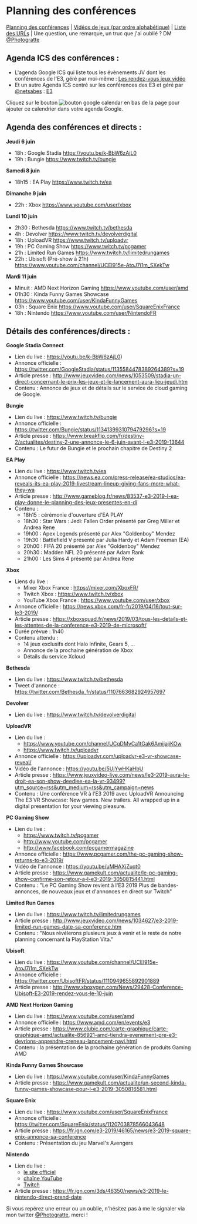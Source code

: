 # Planning des conférences

[Planning des conférences](https://github.com/Photogratte/E3-2019/blob/master/Conf%C3%A9rences_E3_2019.md) | [Vidéos de jeux (par ordre alphabétique)](https://github.com/Photogratte/E3-2019/blob/master/trailersE32019alphasort.md) | [Liste des URLs](https://github.com/Photogratte/E3-2019/blob/master/urlsE32019.md) | Une question, une remarque, un truc que j'ai oublié ? DM [@Photogratte](https://twitter.com/Photogratte)

## Agenda ICS des conférences :

 - L'agenda Google ICS qui liste tous les évènements JV dont les conférences de l'E3, géré par moi-même : [Les rendez-vous jeux vidéo](https://calendar.google.com/calendar/embed?src=n774fsp256r4d5hcj1eg10jbmk@group.calendar.google.com&ctz=Europe/Paris)
 - Et un autre Agenda ICS centré sur les conférences des E3 et géré par [@netsabes](https://twitter.com/netsabes) : [E3](https://calendar.google.com/calendar/embed?src=ha7q6dc23e3adn95l2nih9l2jg@group.calendar.google.com&ctz=Europe/Paris)

Cliquez sur le bouton ![bouton google calendar](https://gitlab.com/Photogratte/e3-2019/raw/master/Ressources/Google_calendar_bouton.jpg) en bas de la page pour ajouter ce calendrier dans votre agenda Google.

## Agenda des conférences et directs :

**Jeudi 6 juin**
 - 18h : Google Stadia https://youtu.be/k-BbW6zAjL0
 - 19h : Bungie https://www.twitch.tv/bungie

**Samedi 8 juin**
 - 18h15 : EA Play https://www.twitch.tv/ea

**Dimanche 9 juin**
- 22h : Xbox https://www.youtube.com/user/xbox

**Lundi 10 juin**
- 2h30 : Bethesda https://www.twitch.tv/bethesda
- 4h : Devolver https://www.twitch.tv/devolverdigital
- 18h : UploadVR https://www.twitch.tv/uploadvr
- 19h : PC Gaming Show https://www.twitch.tv/pcgamer
- 21h : Limited Run Games https://www.twitch.tv/limitedrungames
- 22h : Ubisoft (Pré-show à 21h) https://www.youtube.com/channel/UCEl915e-AtoJ7i1m_SXekTw

**Mardi 11 juin** 
- Minuit : AMD Next Horizon Gaming https://www.youtube.com/user/amd
- 01h30 : Kinda Funny Games Showcase https://www.youtube.com/user/KindaFunnyGames
- 03h : Square Enix https://www.youtube.com/user/SquareEnixFrance
- 18h : Nintendo https://www.youtube.com/user/NintendoFR 

## Détails des conférences/directs :

**Google Stadia Connect**
 - Lien du live : https://youtu.be/k-BbW6zAjL0)
 - Annonce officielle : https://twitter.com/GoogleStadia/status/1135584478389264389?s=19
 - Article presse : http://www.jeuxvideo.com/news/1053509/stadia-un-direct-concernant-le-prix-les-jeux-et-le-lancement-aura-lieu-jeudi.htm
 - Contenu : Annonce de jeux et de détails sur le service de cloud gaming de Google.

**Bungie**
 - Lien du live : https://www.twitch.tv/bungie
 - Annonce officielle : https://twitter.com/Bungie/status/1134139931079479296?s=19
 - Article presse : https://www.breakflip.com/fr/destiny-2/actualites/destiny-2-une-annonce-le-6-juin-avant-l-e3-2019-13644
 - Contenu : Le futur de Bungie et le prochain chapitre de Destiny 2

**EA Play**
 - Lien du live : https://www.twitch.tv/ea
 - Annonce officielle : https://news.ea.com/press-release/ea-studios/ea-reveals-its-ea-play-2019-livestream-lineup-giving-fans-more-what-they-wa
 - Article presse : http://www.gameblog.fr/news/83537-e3-2019-l-ea-play-donne-le-planning-des-jeux-presentes-en-di
 - Contenu : 
	 - 18h15 : cérémonie d'ouverture d'EA PLAY 
	 - 18h30 : Star Wars : Jedi: Fallen Order présenté par Greg Miller et Andrea Rene 
	 - 19h00 : Apex Legends présenté par Alex "Goldenboy" Mendez 
	 - 19h30 : Battlefield V présenté par Julia Hardy et Adam Freeman (EA) 
	 - 20h00 : FIFA 20 présenté par Alex "Goldenboy" Mendez 
	 - 20h30 : Madden NFL 20 présenté par Adam Rank 
	 - 21h00 : Les Sims 4 présenté par Andrea Rene

**Xbox**
 - Liens du live :
   - Mixer Xbox France : https://mixer.com/XboxFR/
   - Twitch Xbox : https://www.twitch.tv/xbox
   - YouTube Xbox France : https://www.youtube.com/user/xbox
 - Annonce officielle : https://news.xbox.com/fr-fr/2019/04/16/tout-sur-le3-2019/
 - Article presse : https://xboxsquad.fr/news/2019/03/tous-les-details-et-les-attentes-de-la-conference-e3-2019-de-microsoft/
 - Durée prévue : 1h40 
 - Contenu attendu : 
   - 14 jeux exclusifs dont Halo Infinite, Gears 5, ...
   - Annonce de la prochaine génération de Xbox
   - Détails du service Xcloud

**Bethesda**
 - Lien du live : https://www.twitch.tv/bethesda
 - Tweet d'annonce : https://twitter.com/Bethesda_fr/status/1107663682924957697

**Devolver**
 - Lien du live : https://www.twitch.tv/devolverdigital

**UploadVR**
 - Lien du live :
	 - https://www.youtube.com/channel/UCqDMvCa1tGak6AmijajiKOw
	 - https://www.twitch.tv/uploadvr
 - Annonce officielle : https://uploadvr.com/uploadvr-e3-vr-showcase-reveal/
 - Vidéo de l'annonce : https://youtu.be/5UjYwHKaHbU
 - Article presse : https://www.jeuxvideo-live.com/news/le3-2019-aura-le-droit-ea-son-show-deediee-ea-la-vr-93499?utm_source=rss&utm_medium=rss&utm_campaign=news
 - Contenu : Une conférence VR à l’E3 2019 avec UploadVR Announcing The 
   E3 VR Showcase: New games. New trailers. All wrapped up in a digital 
   presentation for your viewing pleasure.

**PC Gaming Show**
 - Lien du live :
	 - https://www.twitch.tv/pcgamer
	 - http://www.youtube.com/pcgamer
	 - http://www.facebook.com/pcgamermagazine
 - Annonce officielle : https://www.pcgamer.com/the-pc-gaming-show-returns-to-e3-2019/
 - Vidéo de l'annonce : https://youtu.be/uMHAXjZuqt0
 - Article presse : https://www.gamekult.com/actualite/le-pc-gaming-show-confirme-son-retour-a-l-e3-2019-3050815441.html
 - Contenu : "Le PC Gaming Show revient à l'E3 2019   Plus de bandes-annonces, de nouveaux jeux et d'annonces en direct sur Twitch"

**Limited Run Games**
 - Lien du live : https://www.twitch.tv/limitedrungames
 - Article presse : http://www.jeuxvideo.com/news/1034627/e3-2019-limited-run-games-date-sa-conference.htm
 -    Contenu : "Nous révélerons plusieurs jeux à venir et le reste de
   notre planning concernant la PlayStation Vita."

**Ubisoft**
 - Lien du live : https://www.youtube.com/channel/UCEl915e-AtoJ7i1m_SXekTw
 - Annonce officielle : https://twitter.com/UbisoftFR/status/1110949655892901889
 - Article presse : http://www.xboxygen.com/News/29428-Conference-Ubisoft-E3-2019-rendez-vous-le-10-juin

**AMD Next Horizon Gaming**
 - Lien du live : https://www.youtube.com/user/amd
 - Annonce officielle : https://www.amd.com/en/events/e3
 - Article presse : https://www.clubic.com/carte-graphique/carte-graphique-amd/actualite-856921-amd-tiendra-evenement-pre-e3-devrions-apprendre-creneau-lancement-navi.html
 - Contenu : la présentation de la prochaine génération de produits Gaming AMD

**Kinda Funny Games Showcase**
 - Lien du live : https://www.youtube.com/user/KindaFunnyGames
 - Article presse : https://www.gamekult.com/actualite/un-second-kinda-funny-games-showcase-pour-l-e3-2019-3050816581.html

**Square Enix**
 - Lien du live : https://www.youtube.com/user/SquareEnixFrance
 - Annonce officielle : https://twitter.com/SquareEnix/status/1120703878566043648
 - Article presse : https://fr.ign.com/e3-2019/46165/news/e3-2019-square-enix-annonce-sa-conference
 - Contenu : Présentation du jeu Marvel's Avengers

**Nintendo**
 - Lien du live : 
   - [le site officiel](http://e3.nintendo.fr/)
   - [chaîne YouTube](https://www.youtube.com/user/NintendoFR) 
   - [Twitch](https://www.twitch.tv/nintendo)
  - Article presse : https://fr.ign.com/3ds/46350/news/e3-2019-le-nintendo-direct-prend-date


Si vous repérez une erreur ou un oublie, n'hésitez pas à me le signaler via mon twitter [@Photogratte](https://twitter.com/Photogratte), merci !
